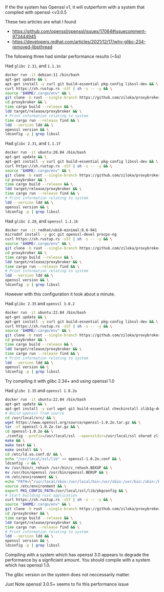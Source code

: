 If the the system has Openssl v1, it will outperform with a system that compiled with openssl <v3.0.5

These two articles are what I found
- https://github.com/openssl/openssl/issues/17064#issuecomment-973444945
- https://developers.redhat.com/articles/2021/12/17/why-glibc-234-removed-libpthread

The following three had similar performance results (~5s)

Had `glibc 2.31`, and `1.1.1n`
```bash
docker run -it debian:11 /bin/bash
apt-get update && \
apt-get install -y curl git build-essential pkg-config libssl-dev && \
curl https://sh.rustup.rs -sSf | sh -s -- -y && \
source "$HOME/.cargo/env" && \
git clone -b rust --single-branch https://github.com/ziloka/proxybroker && \
cd proxybroker && \
time cargo build --release && \
ldd target/release/proxybroker && \
# Print information relating to system
time cargo run --release find && \
ldd --version ldd && \
openssl version && \
ldconfig -p | grep libssl
```

Had `glibc 2.31`, and `1.1.1f`
```bash
docker run -it ubuntu:20.04 /bin/bash
apt-get update && \
apt-get install -y curl git build-essential pkg-config libssl-dev && \
curl https://sh.rustup.rs -sSf | sh -s -- -y && \
source "$HOME/.cargo/env" && \
git clone -b rust --single-branch https://github.com/ziloka/proxybroker && \
cd proxybroker && \
time cargo build --release && \
ldd target/release/proxybroker && \
time cargo run --release find && \
# Print information relating to system
ldd --version ldd && \
openssl version && \
ldconfig -p | grep libssl
```

Had `glibc 2.28`, and `openssl 1.1.1k`
```bash
docker run -it redhat/ubi8-minimal:8.6-941 
microdnf install -y gcc git openssl-devel procps-ng
curl https://sh.rustup.rs -sSf | sh -s -- -y && \
source "$HOME/.cargo/env" && \
git clone -b rust --single-branch https://github.com/ziloka/proxybroker && \
cd proxybroker && \
time cargo build --release && \
ldd target/release/proxybroker && \
time cargo run --release find && \
# Print information relating to system
ldd --version ldd && \
openssl version && \
ldconfig -p | grep libssl
```

However with this configuration it took about a minute.


Had `glibc 2.35` and `openssl 3.0.2`
```bash
docker run -it ubuntu:22.04 /bin/bash
apt-get update && \
apt-get install -y curl git build-essential pkg-config libssl-dev && \
curl https://sh.rustup.rs -sSf | sh -s -- -y && \
source "$HOME/.cargo/env" && \
git clone -b rust --single-branch https://github.com/ziloka/proxybroker && \
cd proxybroker && \
time cargo build --release && \
ldd target/release/proxybroker && \
time cargo run --release find && \
# Print information relating to system
ldd --version ldd && \
openssl version && \
ldconfig -p | grep libssl
```

Try compiling it with glibc 2.34+ and using openssl 1.0

Had `glibc 2.35` and `openssl 1.0.2o`
```bash
docker run -it ubuntu:22.04 /bin/bash
apt-get update && \
apt-get install -y curl wget git build-essential checkinstall zlib1g-dev pkg-config && \
# Build openssl from source 
cd /usr/local/src/ && \
wget https://www.openssl.org/source/openssl-1.0.2o.tar.gz && \
tar -xf openssl-1.0.2o.tar.gz && \
cd openssl-1.0.2o && \
./config --prefix=/usr/local/ssl --openssldir=/usr/local/ssl shared zlib && \
make && \
make test && \
make install && \
cd /etc/ld.so.conf.d/ && \
echo "/usr/local/ssl/lib" >> openssl-1.0.2o.conf && \
ldconfig -v && \
mv /usr/bin/c_rehash /usr/bin/c_rehash.BEKUP && \
mv /usr/bin/openssl /usr/bin/openssl.BEKUP && \
rm /etc/environment && \
echo "PATH=\"/usr/local/sbin:/usr/local/bin:/usr/sbin:/usr/bin:/sbin:/bin:/usr/games:/usr/local/games:/usr/local/ssl/bin\"" >> /etc/environment && \
source /etc/environment && \
export PKG_CONFIG_PATH=/usr/local/ssl/lib/pkgconfig && \
# Start building rust application
curl https://sh.rustup.rs -sSf | sh -s -- -y && \
source "$HOME/.cargo/env" && \
git clone -b rust --single-branch https://github.com/ziloka/proxybroker /proxybroker && \
cd /proxybroker && \
time cargo build --release && \
ldd target/release/proxybroker && \
time cargo run --release find && \
# Print information relating to system
ldd --version ldd && \
openssl version && \
ldconfig -p | grep libssl
```

Compiling with a system which has openssl 3.0 appears to degrade the performance by a signficiant amount.
You should compile with a system which has openssl 1.0.

The glibc version on the system does not neccessarily matter.

Just Note openssl 3.0.5+ seems to fix this performance issue